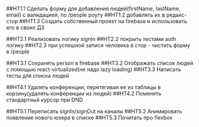 ##HT1.1 Сделать форму для добавления людей(firstName, lastName, email) с валидацией, по /people роуту
##HT1.2 добавлять их в редакс-стор
##HT1.3 Создать собственный проект на firebase и использовать его в своих ДЗ

##HT2.1 Реализовать логику signIn
##HT2.2 покрыть тестами auth логику
##HT2.3 при успешной записи человека в стор - чистить форму в /people

##HT3.1 Сохранять person в firebase
##HT3.2 Отображать список людей с помощью react-virtualized(не надо lazy loading)
##HT3.3 Написать тесты для списка людей

##HT4.1 Удалять конференции, перетягивая ее из таблицы в корзину(удалять конференции из людей)
##HT4.2 Поменять стандартный курсор при DND

##HT5.1 Переписать signIn/signOut на каналы
##HT5.2 Анимировать появление нового юзера в списке
##HT5.3 Почитать про flexbox